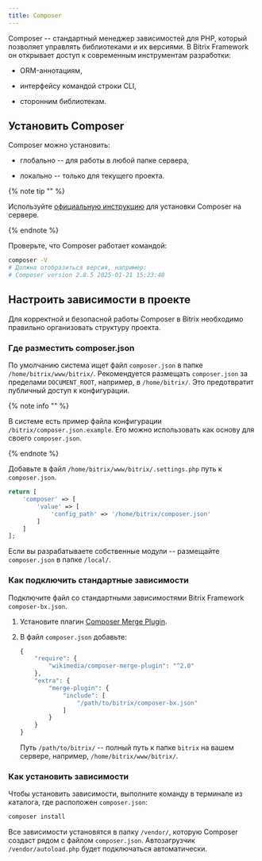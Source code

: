 ```yaml
---
title: Composer
---
```


Composer -- стандартный менеджер зависимостей для PHP, который позволяет управлять библиотеками и их версиями. В Bitrix Framework он открывает доступ к современным инструментам разработки:

-  ORM-аннотациям,

-  интерфейсу командой строки CLI,

-  сторонним библиотекам.

## Установить Composer

Composer можно установить:

-  глобально -- для работы в любой папке сервера,

-  локально -- только для текущего проекта.

{% note tip "" %}

Используйте [официальную инструкцию](https://getcomposer.org/download/) для установки Composer на сервере.

{% endnote %}

Проверьте, что Composer работает командой:

```bash
composer -V
# Должна отобразиться версия, например:
# Composer version 2.8.5 2025-01-21 15:23:40
```

## Настроить зависимости в проекте

Для корректной и безопасной работы Composer в Bitrix необходимо правильно организовать структуру проекта.

### Где разместить composer.json

По умолчанию система ищет файл `composer.json` в папке `/home/bitrix/www/bitrix/`. Рекомендуется размещать `composer.json` за пределами `DOCUMENT_ROOT`, например, в `/home/bitrix/`. Это предотвратит публичный доступ к конфигурации.

{% note info "" %}

В системе есть пример файла конфигурации `/bitrix/composer.json.example`. Его можно использовать как основу для своего `composer.json`.

{% endnote %}

Добавьте в файл `/home/bitrix/www/bitrix/.settings.php` путь к `composer.json`.

```php
return [
    'composer' => [
        'value' => [
            'config_path' => '/home/bitrix/composer.json'
        ]
    ]
];
```

Если вы разрабатываете собственные модули -- размещайте `composer.json` в папке `/local/`.

### Как подключить стандартные зависимости

Подключите файл со стандартными зависимостями Bitrix Framework `composer-bx.json`.

1. Установите плагин [Composer Merge Plugin](https://github.com/wikimedia/composer-merge-plugin).

2. В файл `composer.json` добавьте:

   ```php
   {
       "require": {
           "wikimedia/composer-merge-plugin": "^2.0"
       },
       "extra": {
           "merge-plugin": {
               "include": [
                   "/path/to/bitrix/composer-bx.json"
               ]
           }
       }
   }
   ```

   Путь `/path/to/bitrix/` -- полный путь к папке `bitrix` на вашем сервере, например, `/home/bitrix/www/bitrix/`.

### Как установить зависимости

Чтобы установить зависимости, выполните команду в терминале из каталога, где расположен `composer.json`:

```bash
composer install
```

Все зависимости установятся в папку `/vendor/`, которую Composer создаст рядом с файлом `composer.json`. Автозагрузчик `/vendor/autoload.php` будет подключаться автоматически.